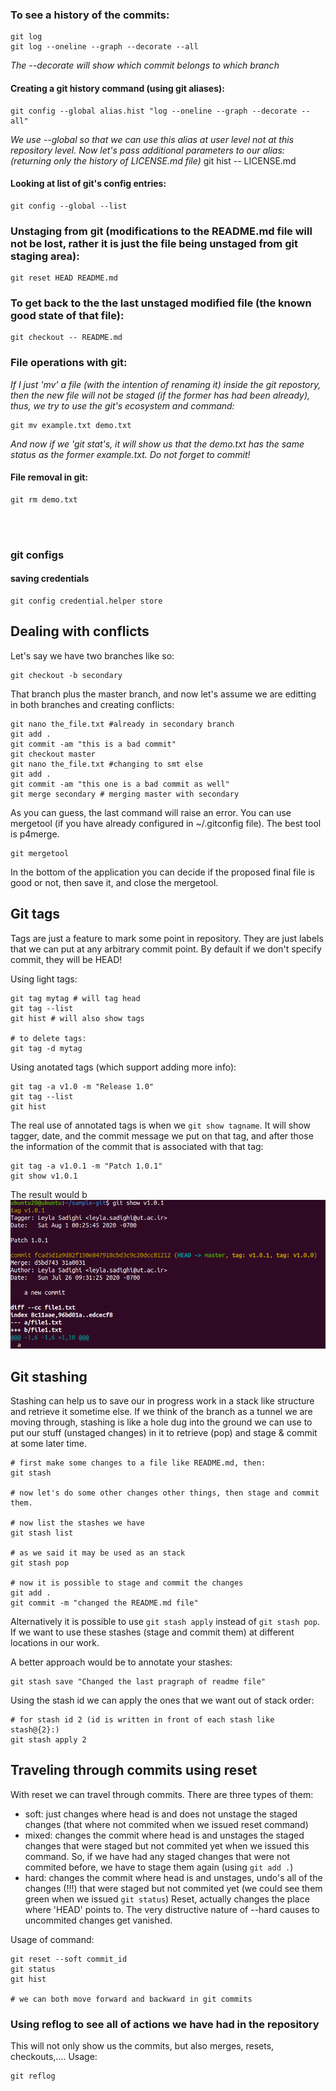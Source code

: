 ### To see a history of the commits:
    git log
    git log --oneline --graph --decorate --all
*The --decorate will show which commit belongs to which branch*

#### Creating a git history command (using git aliases): 
    git config --global alias.hist "log --oneline --graph --decorate --all"
*We use --global so that we can use this alias at user level not at this repository level. Now let's pass additional parameters to our alias: (returning only the history of LICENSE.md file)*
    git hist -- LICENSE.md

#### Looking at list of git's config entries:
    git config --global --list


### Unstaging from git (modifications to the README.md file will not be lost, rather it is just the file being unstaged from git staging area):
    git reset HEAD README.md 

### To get back to the the last unstaged modified file (the known good state of that file):
    git checkout -- README.md


### File operations with git:
*If I just 'mv' a file (with the intention of renaming it) inside the git repostory, then the new file will not be staged (if the former has had been already), thus, we try to  use the git's ecosystem and command:* 

    git mv example.txt demo.txt

*And now if we 'git stat's, it will show us that the demo.txt has the same status as the former example.txt. Do not forget to commit!*

#### File removal in git:
    git rm demo.txt 



<br>
<br>

### git configs

#### saving credentials

    git config credential.helper store



## Dealing with conflicts
Let's say we have two branches like so:

    git checkout -b secondary

That branch plus the master branch, and now let's assume we are editting in both branches and creating conflicts:
    
    git nano the_file.txt #already in secondary branch
    git add . 
    git commit -am "this is a bad commit"
    git checkout master
    git nano the_file.txt #changing to smt else
    git add . 
    git commit -am "this one is a bad commit as well"
    git merge secondary # merging master with secondary

As you can guess, the last command will raise an error. You can use mergetool (if you have already configured in ~/.gitconfig file). The best tool is p4merge.

    git mergetool

In the bottom of the application you can decide if the proposed final file is good or not, then save it, and close the mergetool. 



## Git tags
Tags are just a feature to mark some point in repository. They are just labels that we can put at any arbitrary commit point. By default if we don't specify commit, they will be HEAD!

Using light tags:

    git tag mytag # will tag head
    git tag --list
    git hist # will also show tags
    
    # to delete tags:
    git tag -d mytag

Using anotated tags (which support adding more info):

    git tag -a v1.0 -m "Release 1.0"
    git tag --list
    git hist

The real use of annotated tags is when we `git show tagname`. It will show tagger, date, and the commit message we put on that tag, and after those the information of the commit that is associated with that tag:

    git tag -a v1.0.1 -m "Patch 1.0.1"
    git show v1.0.1

The result would b
![alt text](https://raw.githubusercontent.com/mojtaba-eshghie/github-for-researchers/master/resources/a_tags.png)



## Git stashing
Stashing can help us to save our in progress work in a stack like structure and retrieve it sometime else. If we think of the branch as a tunnel we are moving through, stashing is like a hole dug into the ground we can use to put our stuff (unstaged changes) in it to retrieve (pop) and stage & commit at some later time. 

    # first make some changes to a file like README.md, then:
    git stash 

    # now let's do some other changes other things, then stage and commit them.
    
    # now list the stashes we have
    git stash list 

    # as we said it may be used as an stack
    git stash pop 

    # now it is possible to stage and commit the changes 
    git add .
    git commit -m "changed the README.md file"

Alternatively it is possible to use `git stash apply` instead of `git stash pop`. If we want to use these stashes (stage and commit them) at different locations in our work.

A better approach would be to annotate your stashes:

    git stash save "Changed the last pragraph of readme file"

Using the stash id we can apply the ones that we want out of stack order:

    # for stash id 2 (id is written in front of each stash like stash@{2}:)
    git stash apply 2



## Traveling through commits using reset
With reset we can travel through commits. There are three types of them:
- soft: just changes where head is and does not unstage the staged changes (that where not commited when we issued reset command)
- mixed: changes the commit where head is and unstages the staged changes that were staged but not commited yet when we issued this command. So, if we have had any staged changes that were not commited before, we have to stage them again (using `git add .`)
- hard: changes the commit where head is and unstages, undo's all of the changes (!!!) that were staged but not commited yet (we could see them green when we issued `git status`)
Reset, actually changes the place where 'HEAD' points to. The very distructive nature of --hard causes to uncommited changes get vanished.

Usage of command: 

    git reset --soft commit_id
    git status
    git hist

    # we can both move forward and backward in git commits

### Using reflog to see all of actions we have had in the repository
This will not only show us the commits, but also merges, resets, checkouts,....
Usage:

    git reflog 